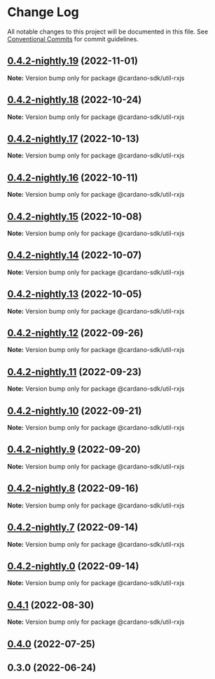 # Change Log

All notable changes to this project will be documented in this file.
See [Conventional Commits](https://conventionalcommits.org) for commit guidelines.

## [0.4.2-nightly.19](https://github.com/input-output-hk/cardano-js-sdk/compare/@cardano-sdk/util-rxjs@0.4.2-nightly.18...@cardano-sdk/util-rxjs@0.4.2-nightly.19) (2022-11-01)

**Note:** Version bump only for package @cardano-sdk/util-rxjs

## [0.4.2-nightly.18](https://github.com/input-output-hk/cardano-js-sdk/compare/@cardano-sdk/util-rxjs@0.4.2-nightly.17...@cardano-sdk/util-rxjs@0.4.2-nightly.18) (2022-10-24)

**Note:** Version bump only for package @cardano-sdk/util-rxjs

## [0.4.2-nightly.17](https://github.com/input-output-hk/cardano-js-sdk/compare/@cardano-sdk/util-rxjs@0.4.2-nightly.16...@cardano-sdk/util-rxjs@0.4.2-nightly.17) (2022-10-13)

**Note:** Version bump only for package @cardano-sdk/util-rxjs

## [0.4.2-nightly.16](https://github.com/input-output-hk/cardano-js-sdk/compare/@cardano-sdk/util-rxjs@0.4.2-nightly.15...@cardano-sdk/util-rxjs@0.4.2-nightly.16) (2022-10-11)

**Note:** Version bump only for package @cardano-sdk/util-rxjs

## [0.4.2-nightly.15](https://github.com/input-output-hk/cardano-js-sdk/compare/@cardano-sdk/util-rxjs@0.4.2-nightly.14...@cardano-sdk/util-rxjs@0.4.2-nightly.15) (2022-10-08)

**Note:** Version bump only for package @cardano-sdk/util-rxjs

## [0.4.2-nightly.14](https://github.com/input-output-hk/cardano-js-sdk/compare/@cardano-sdk/util-rxjs@0.4.2-nightly.13...@cardano-sdk/util-rxjs@0.4.2-nightly.14) (2022-10-07)

**Note:** Version bump only for package @cardano-sdk/util-rxjs

## [0.4.2-nightly.13](https://github.com/input-output-hk/cardano-js-sdk/compare/@cardano-sdk/util-rxjs@0.4.2-nightly.12...@cardano-sdk/util-rxjs@0.4.2-nightly.13) (2022-10-05)

**Note:** Version bump only for package @cardano-sdk/util-rxjs

## [0.4.2-nightly.12](https://github.com/input-output-hk/cardano-js-sdk/compare/@cardano-sdk/util-rxjs@0.4.2-nightly.11...@cardano-sdk/util-rxjs@0.4.2-nightly.12) (2022-09-26)

**Note:** Version bump only for package @cardano-sdk/util-rxjs

## [0.4.2-nightly.11](https://github.com/input-output-hk/cardano-js-sdk/compare/@cardano-sdk/util-rxjs@0.4.2-nightly.10...@cardano-sdk/util-rxjs@0.4.2-nightly.11) (2022-09-23)

**Note:** Version bump only for package @cardano-sdk/util-rxjs

## [0.4.2-nightly.10](https://github.com/input-output-hk/cardano-js-sdk/compare/@cardano-sdk/util-rxjs@0.4.2-nightly.9...@cardano-sdk/util-rxjs@0.4.2-nightly.10) (2022-09-21)

**Note:** Version bump only for package @cardano-sdk/util-rxjs

## [0.4.2-nightly.9](https://github.com/input-output-hk/cardano-js-sdk/compare/@cardano-sdk/util-rxjs@0.4.2-nightly.8...@cardano-sdk/util-rxjs@0.4.2-nightly.9) (2022-09-20)

**Note:** Version bump only for package @cardano-sdk/util-rxjs

## [0.4.2-nightly.8](https://github.com/input-output-hk/cardano-js-sdk/compare/@cardano-sdk/util-rxjs@0.4.2-nightly.7...@cardano-sdk/util-rxjs@0.4.2-nightly.8) (2022-09-16)

**Note:** Version bump only for package @cardano-sdk/util-rxjs

## [0.4.2-nightly.7](https://github.com/input-output-hk/cardano-js-sdk/compare/@cardano-sdk/util-rxjs@0.4.1...@cardano-sdk/util-rxjs@0.4.2-nightly.7) (2022-09-14)

**Note:** Version bump only for package @cardano-sdk/util-rxjs

## [0.4.2-nightly.0](https://github.com/input-output-hk/cardano-js-sdk/compare/@cardano-sdk/util-rxjs@0.4.1...@cardano-sdk/util-rxjs@0.4.2-nightly.0) (2022-09-14)

**Note:** Version bump only for package @cardano-sdk/util-rxjs

## [0.4.1](https://github.com/input-output-hk/cardano-js-sdk/compare/@cardano-sdk/util-rxjs@0.4.0...@cardano-sdk/util-rxjs@0.4.1) (2022-08-30)

**Note:** Version bump only for package @cardano-sdk/util-rxjs

## [0.4.0](https://github.com/input-output-hk/cardano-js-sdk/compare/0.3.0...@cardano-sdk/util-rxjs@0.4.0) (2022-07-25)

## 0.3.0 (2022-06-24)
